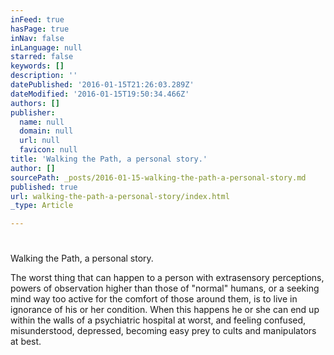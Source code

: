 ```yaml
---
inFeed: true
hasPage: true
inNav: false
inLanguage: null
starred: false
keywords: []
description: ''
datePublished: '2016-01-15T21:26:03.289Z'
dateModified: '2016-01-15T19:50:34.466Z'
authors: []
publisher:
  name: null
  domain: null
  url: null
  favicon: null
title: 'Walking the Path, a personal story.'
author: []
sourcePath: _posts/2016-01-15-walking-the-path-a-personal-story.md
published: true
url: walking-the-path-a-personal-story/index.html
_type: Article

---
```

# 

Walking the Path, a personal story.

The worst thing that can happen to a person with extrasensory perceptions, powers of observation higher than those of "normal" humans, or a seeking mind way too active for the comfort of those around them, is to live in ignorance of his or her condition. When this happens he or she can end up within the walls of a psychiatric hospital at worst, and feeling confused, misunderstood, depressed, becoming easy prey to cults and manipulators at best.